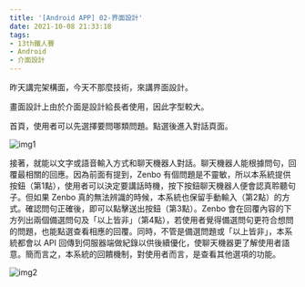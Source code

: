 ```yaml
---
title: '[Android APP] 02-界面設計'
date: 2021-10-08 21:33:18
tags:
- 13th鐵人賽
- Android
- 介面設計
---
```


昨天講完架構面，今天不那麼技術，來講界面設計。

畫面設計上由於介面是設計給長者使用，因此字型較大。
<!-- more -->

首頁，使用者可以先選擇要問哪類問題。點選後進入對話頁面。 

![img1](img1.png)

接著，就能以文字或語音輸入方式和聊天機器人對話。聊天機器人能根據問句，回覆最相關的回應。因為前面有提到，Zenbo 有個問題是不靈敏，所以本系統提供按鈕（第1點），使用者可以決定要講話時機，按下按鈕聊天機器人便會認真聆聽句子。但如果 Zenbo 真的無法辨識的時候，本系統也保留手動輸入（第2點）的方式。確認問句正確後，即可以點擊送出按鈕（第3點）。Zenbo 會在回覆內容的下方列出兩個備選問句及「以上皆非」（第4點），若使用者覺得備選問句更符合想問的問題，也能點選查看相應的回覆。同時，不管是備選問題或「以上皆非」，本系統都會以 API 回傳到伺服器端做紀錄以供後續優化，使聊天機器更了解使用者語意。簡而言之，本系統的回饋機制，對使用者而言，是查看其他選項的功能。 

![img2](img2.png)


